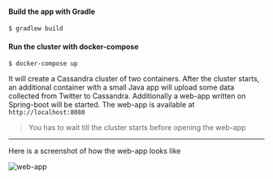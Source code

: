 #### Build the app with Gradle

```terminal
$ gradlew build
```

#### Run the cluster with docker-compose

```terminal
$ docker-compose up
```

It will create a Cassandra cluster of two containers. After the cluster starts, an additional container with a small Java app 
will upload some data collected from Twitter to Cassandra. Additionally a web-app written on Spring-boot will be started. The web-app is available at `http://localhost:8080`

> You has to wait till the cluster starts before opening the web-app

---

Here is a screenshot of how the web-app looks like

![web-app](https://cloud.githubusercontent.com/assets/188851/25997783/691b68fe-3726-11e7-9802-15780fe34eaf.png)

